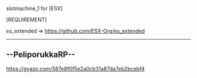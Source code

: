 slotmachine_1 for [ESX]

[REQUIREMENT]

es_extended => https://github.com/ESX-Org/es_extended


-----------------
--PeliporukkaRP--
-----------------


https://gyazo.com/587e8f0f5e2a0cb31a87da7eb2bcebf4



